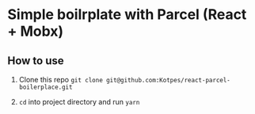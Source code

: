 # Simple boilrplate with Parcel (React + Mobx)

## How to use

1. Clone this repo
`git clone git@github.com:Kotpes/react-parcel-boilerplace.git`

2. `cd` into project directory and run `yarn`

